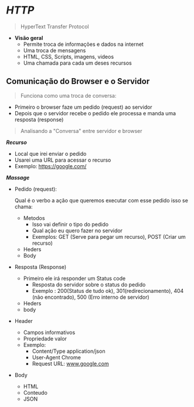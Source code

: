 # ***HTTP***
> HyperText Transfer Protocol

- **Visão geral**
    - Permite troca de informações e dados na internet
    - Uma troca de mensagens
    - HTML, CSS, Scripts, imagens, videos
    - Uma chamada para cada um deses recursos


## Comunicação do Browser e o Servidor
> Funciona como uma troca de conversa:

- Primeiro o browser faze um pedido (request) ao servidor
- Depois que o servidor recebe o pedido ele processa e manda uma resposta (response) 

> Analisando a "Conversa" entre servidor e browser

***Recurso***

- Local que irei enviar o pedido
- Usarei uma URL para acessar o recurso
- Exemplo: https://google.com/

***Massage***

- Pedido (request):

    Qual é o verbo a ação que queremos executar com esse pedido isso se chama:
    - Metodos
        - Isso vai definir o tipo do pedido
        - Qual ação eu quero fazer no servidor
        - Exemplos: GET (Serve para pegar um recurso), POST (Criar um recurso)
    - Heders
    - Body
- Resposta (Response)
    - Primeiro ele irá responder um Status code
        - Resposta do servidor sobre o status do pedido
        - Exemplo : 200(Status de tudo ok), 301(redirecionamento), 404 (não encontrado), 500 (Erro interno de servidor)
    - Heders
    - body

- Header
    - Campos informativos
    - Propriedade valor
    - Exemplo:
        - Content/Type application/json
        - User-Agent Chrome
        - Request URL: www.google.com
- Body
    - HTML
    - Conteudo
    - JSON